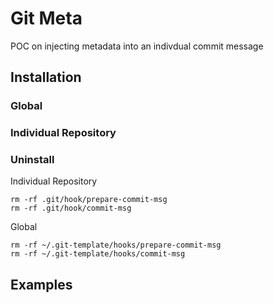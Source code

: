 # Git Meta

POC on injecting metadata into an indivdual commit message

## Installation

### Global

### Individual Repository

### Uninstall

Individual Repository 
```
rm -rf .git/hook/prepare-commit-msg
rm -rf .git/hook/commit-msg
```

Global
```
rm -rf ~/.git-template/hooks/prepare-commit-msg
rm -rf ~/.git-template/hooks/commit-msg
```

## Examples


